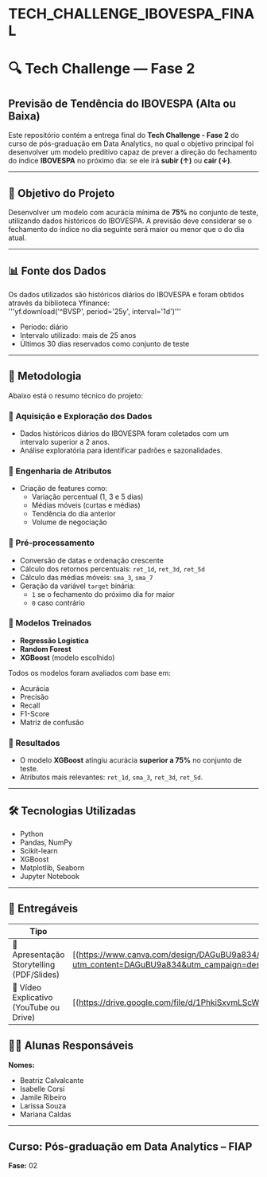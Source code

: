﻿# TECH_CHALLENGE_IBOVESPA_FINAL

# 🔍 Tech Challenge — Fase 2  
## Previsão de Tendência do IBOVESPA (Alta ou Baixa)

Este repositório contém a entrega final do **Tech Challenge - Fase 2** do curso de pós-graduação em Data Analytics, no qual o objetivo principal foi desenvolver um modelo preditivo capaz de prever a direção do fechamento do índice **IBOVESPA** no próximo dia: se ele irá **subir (↑)** ou **cair (↓)**.

---

## 🎯 Objetivo do Projeto

Desenvolver um modelo com acurácia mínima de **75%** no conjunto de teste, utilizando dados históricos do IBOVESPA. A previsão deve considerar se o fechamento do índice no dia seguinte será maior ou menor que o do dia atual.

---

## 📊 Fonte dos Dados

Os dados utilizados são históricos diários do IBOVESPA e foram obtidos através da biblioteca Yfinance:  
'''yf.download('^BVSP', period='25y', interval='1d')'''

- Período: diário
- Intervalo utilizado: mais de 25 anos
- Últimos 30 dias reservados como conjunto de teste
  
---

## 🧪 Metodologia

Abaixo está o resumo técnico do projeto:

### 🔹 Aquisição e Exploração dos Dados
- Dados históricos diários do IBOVESPA foram coletados com um intervalo superior a 2 anos.
- Análise exploratória para identificar padrões e sazonalidades.

### 🔹 Engenharia de Atributos
- Criação de features como:
  - Variação percentual (1, 3 e 5 dias)
  - Médias móveis (curtas e médias)
  - Tendência do dia anterior
  - Volume de negociação

### 🔹 Pré-processamento
- Conversão de datas e ordenação crescente
- Cálculo dos retornos percentuais: `ret_1d`, `ret_3d`, `ret_5d`
- Cálculo das médias móveis: `sma_3`, `sma_7`
- Geração da variável `target` binária:
  - `1` se o fechamento do próximo dia for maior
  - `0` caso contrário

### 🔹 Modelos Treinados
- **Regressão Logística**
- **Random Forest**
- **XGBoost** (modelo escolhido)

Todos os modelos foram avaliados com base em:
- Acurácia
- Precisão
- Recall
- F1-Score
- Matriz de confusão

### 🔹 Resultados
- O modelo **XGBoost** atingiu acurácia **superior a 75%** no conjunto de teste.
- Atributos mais relevantes: `ret_1d`, `sma_3`, `ret_3d`, `ret_5d`.

---

## 🛠️ Tecnologias Utilizadas

- Python
- Pandas, NumPy
- Scikit-learn
- XGBoost
- Matplotlib, Seaborn
- Jupyter Notebook

---

## 📎 Entregáveis

| Tipo | Link |
|------|------|
| 🔗 Apresentação Storytelling (PDF/Slides) | [(https://www.canva.com/design/DAGuBU9a834/PeNM00ikv5V-ngJTknioCw/edit?utm_content=DAGuBU9a834&utm_campaign=designshare&utm_medium=link2&utm_source=sharebutton)] |
| 🎥 Vídeo Explicativo (YouTube ou Drive)   | [(https://drive.google.com/file/d/1PhkiSxvmLScWulDmQ50aPqw9GyZErKd6/view?usp=sharing)] |

## 👩‍🏫 Alunas Responsáveis

**Nomes:**
* Beatriz Calvalcante
* Isabelle Corsi
* Jamile Ribeiro
* Larissa Souza
* Mariana Caldas
  
---
## Curso: Pós-graduação em Data Analytics – FIAP  

**Fase:** 02  





